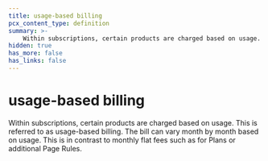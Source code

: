 ```yaml
---
title: usage-based billing
pcx_content_type: definition
summary: >-
    Within subscriptions, certain products are charged based on usage. This is referred to as usage-based billing. The bill can vary month by month based on usage. This is in contrast to monthly flat fees such as for Plans or additional Page Rules.
hidden: true
has_more: false
has_links: false
---
```


# usage-based billing

Within subscriptions, certain products are charged based on usage. This is referred to as usage-based billing. The bill can vary month by month based on usage. This is in contrast to monthly flat fees such as for Plans or additional Page Rules.
